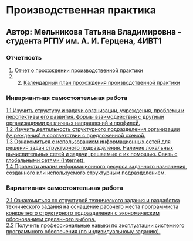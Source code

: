 # Производственная практика  
##  Автор: Мельникова Татьяна Владимировна - студента РГПУ им. А. И. Герцена, 4ИВТ1
### Отчетность
1. [Отчет о прохождении производственной практики](https://github.com/tannia6849/practice_sem7/blob/main/%D0%9C%D0%B5%D0%BB%D1%8C%D0%BD%D0%B8%D0%BA%D0%BE%D0%B2%D0%B0%20%D0%A2.%20%D0%92.%2C%20%D0%BE%D1%82%D1%87%D0%B5%D1%82%20%D1%82%D0%B5%D1%85%D0%BD%D0%BE%D0%BB%D0%BE%D0%B3%D0%B8%D1%87%D0%B5%D1%81%D0%BA%D0%B0%D1%8F_4%D0%BA%D1%83%D1%80%D1%81.pdf)   
2. 2. [Календарный план прохождения производственной практики](https://github.com/tannia6849/practice_sem7/blob/main/%D0%9C%D0%B5%D0%BB%D1%8C%D0%BD%D0%B8%D0%BA%D0%BE%D0%B2%D0%B0%20%D0%A2.%20%D0%92.%2C%20%D0%B7%D0%B0%D0%B4%D0%B0%D0%BD%D0%B8%D0%B5%20%D1%82%D0%B5%D1%85%D0%BD%D0%BE%D0%BB%D0%BE%D0%B3%D0%B8%D1%87%D0%B5%D1%81%D0%BA%D0%B0%D1%8F.pdf)   
### Инвариантная самостоятельная работа    
[1.1 Изучить структуру и задачи организации, учреждения, проблемы и перспективы его развития, формы взаимодействия с другими организациями различных направлений и профилей.](https://github.com/tannia6849/practice_sem7/blob/main/%D0%9F%D1%80%D0%B0%D0%BA%D1%82%D0%B8%D0%BA%D0%B0%2C%20%D0%98%D0%A1%D0%A01.1%2C%20%D0%9C%D0%B5%D0%BB%D1%8C%D0%BD%D0%B8%D0%BA%D0%BE%D0%B2%D0%B0%20%D0%A2%D0%92.pdf)   
[1.2 Изучить деятельность структурного подразделения организации (учреждения) в соответствии с предложенной схемой.](https://github.com/tannia6849/practice_sem7/blob/main/%D0%9F%D1%80%D0%B0%D0%BA%D1%82%D0%B8%D0%BA%D0%B0%2C%20%D0%98%D0%A1%D0%A01.2%2C%20%D0%9C%D0%B5%D0%BB%D1%8C%D0%BD%D0%B8%D0%BA%D0%BE%D0%B2%D0%B0%20%D0%A2%D0%92.pdf)    
[1.3 Ознакомиться с использованием информационных сетей для решения задач структурного подразделения. Наличие локальных вычислительных сетей и задачи, решаемые с их помощью. Связь с глобальными сетями (Internet).](https://github.com/tannia6849/practice_sem7/blob/main/%D0%9F%D1%80%D0%B0%D0%BA%D1%82%D0%B8%D0%BA%D0%B0%2C%20%D0%98%D0%A1%D0%A01.3%2C%20%D0%9C%D0%B5%D0%BB%D1%8C%D0%BD%D0%B8%D0%BA%D0%BE%D0%B2%D0%B0%20%D0%A2%D0%92.pdf)   
[1.4 Провести анализ информационного ресурса заданного назначения, созданного или используемого структурным подразделением.](https://github.com/tannia6849/practice_sem7/blob/main/%D0%9F%D1%80%D0%B0%D0%BA%D1%82%D0%B8%D0%BA%D0%B0%2C%20%D0%98%D0%A1%D0%A01.4%2C%20%D0%9C%D0%B5%D0%BB%D1%8C%D0%BD%D0%B8%D0%BA%D0%BE%D0%B2%D0%B0%20%D0%A2%D0%92.pdf)   
### Вариативная самостоятельная работа  
[2.1 Ознакомиться со структурой технического задания и разработка технического задания на оснащение рабочего места программиста конкретного структурного подразделения с экономическим обоснованием сделанного выбора.](https://github.com/tannia6849/practice_sem7/blob/main/%D0%9F%D1%80%D0%B0%D0%BA%D1%82%D0%B8%D0%BA%D0%B0%2C%20%D0%92%D0%A1%D0%A02.1%2C%20%D0%9C%D0%B5%D0%BB%D1%8C%D0%BD%D0%B8%D0%BA%D0%BE%D0%B2%D0%B0%20%D0%A2%D0%92.pdf)   
[2.2 Получить профессиональные навыки по эксплуатации системного программного обеспечения (по индивидуальному заданию).](https://github.com/tannia6849/practice_sem7/blob/main/%D0%9F%D1%80%D0%B0%D0%BA%D1%82%D0%B8%D0%BA%D0%B0%2C%20%D0%92%D0%A1%D0%A02.2%2C%20%D0%9C%D0%B5%D0%BB%D1%8C%D0%BD%D0%B8%D0%BA%D0%BE%D0%B2%D0%B0%20%D0%A2%D0%92.pdf)
